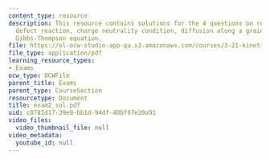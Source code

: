 ```yaml
---
content_type: resource
description: This resource contains solutions for the 4 questions on reduction reaction,
  defect reaction, charge neutrality condition, diffusion along a grain boundary,
  Gibbs-Thompson equation.
file: https://ol-ocw-studio-app-qa.s3.amazonaws.com/courses/3-21-kinetic-processes-in-materials-spring-2006/c0781d1739e9bb1d94df40bf97e20a91_exam2_sol.pdf
file_type: application/pdf
learning_resource_types:
- Exams
ocw_type: OCWFile
parent_title: Exams
parent_type: CourseSection
resourcetype: Document
title: exam2_sol.pdf
uid: c0781d17-39e9-bb1d-94df-40bf97e20a91
video_files:
  video_thumbnail_file: null
video_metadata:
  youtube_id: null
---
```

